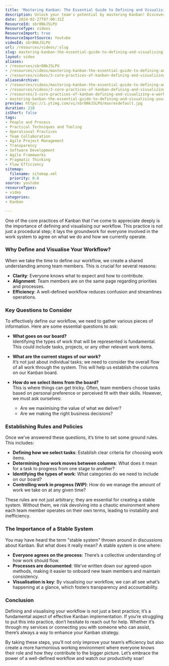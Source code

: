```yaml
---
title: 'Mastering Kanban: The Essential Guide to Defining and Visualising Your Workflow for Maximum Efficiency'
description: Unlock your team's potential by mastering Kanban! Discover how defining and visualising your workflow can boost clarity, alignment, and efficiency.
date: 2024-02-27T07:00:31Z
ResourceId: sbr8NkJSLPU
ResourceType: videos
ResourceImport: true
ResourceImportSource: Youtube
videoId: sbr8NkJSLPU
url: /resources/videos/:slug
slug: mastering-kanban-the-essential-guide-to-defining-and-visualising-your-workflow-for-maximum-efficiency
layout: video
aliases:
- /resources/sbr8NkJSLPU
- /resources/videos/mastering-kanban-the-essential-guide-to-defining-and-visualising-your-workflow-for-maximum-efficiency
- /resources/videos/3-core-practices-of-kanban-defining-and-visualizing-a-workflow
aliasesArchive:
- /resources/videos/mastering-kanban-the-essential-guide-to-defining-and-visualising-your-workflow-for-maximum-efficiency
- /resources/videos/3-core-practices-of-kanban-defining-and-visualizing-a-workflow
- /resources/3-core-practices-of-kanban-defining-and-visualizing-a-workflow
- mastering-kanban-the-essential-guide-to-defining-and-visualising-your-workflow-for-maximum-efficiency
preview: https://i.ytimg.com/vi/sbr8NkJSLPU/maxresdefault.jpg
duration: 218
isShort: false
tags:
- People and Process
- Practical Techniques and Tooling
- Operational Practices
- Team Collaboration
- Agile Project Management
- Transparency
- Software Development
- Agile Frameworks
- Pragmatic Thinking
- Flow Efficiency
sitemap:
  filename: sitemap.xml
  priority: 0.6
source: youtube
resourceTypes:
- video
categories:
- Kanban

---
```

One of the core practices of Kanban that I’ve come to appreciate deeply is the importance of defining and visualising our workflow. This practice is not just a procedural step; it lays the groundwork for everyone involved in the work system to agree on what we do and how we currently operate. 

### Why Define and Visualise Your Workflow?

When we take the time to define our workflow, we create a shared understanding among team members. This is crucial for several reasons:

- **Clarity**: Everyone knows what to expect and how to contribute.
- **Alignment**: Team members are on the same page regarding priorities and processes.
- **Efficiency**: A well-defined workflow reduces confusion and streamlines operations.

### Key Questions to Consider

To effectively define our workflow, we need to gather various pieces of information. Here are some essential questions to ask:

- **What goes on our board?**  
  Identifying the types of work that will be represented is fundamental. This could include tasks, projects, or any other relevant work items.

- **What are the current stages of our work?**  
  It’s not just about individual tasks; we need to consider the overall flow of all work through the system. This will help us establish the columns on our Kanban board.

- **How do we select items from the board?**  
  This is where things can get tricky. Often, team members choose tasks based on personal preference or perceived fit with their skills. However, we must ask ourselves:  
  - Are we maximising the value of what we deliver?  
  - Are we making the right business decisions?

### Establishing Rules and Policies

Once we’ve answered these questions, it’s time to set some ground rules. This includes:

- **Defining how we select tasks**: Establish clear criteria for choosing work items.
- **Determining how work moves between columns**: What does it mean for a task to progress from one stage to another?
- **Identifying the types of work**: What categories do we need to include on our board?
- **Controlling work in progress (WIP)**: How do we manage the amount of work we take on at any given time?

These rules are not just arbitrary; they are essential for creating a stable system. Without them, we risk devolving into a chaotic environment where each team member operates on their own terms, leading to instability and inefficiency.

### The Importance of a Stable System

You may have heard the term "stable system" thrown around in discussions about Kanban. But what does it really mean? A stable system is one where:

- **Everyone agrees on the process**: There’s a collective understanding of how work should flow.
- **Processes are documented**: We’ve written down our agreed-upon methods, making it easier to onboard new team members and maintain consistency.
- **Visualisation is key**: By visualising our workflow, we can all see what’s happening at a glance, which fosters transparency and accountability.

### Conclusion

Defining and visualising your workflow is not just a best practice; it’s a fundamental aspect of effective Kanban implementation. If you’re struggling to put this into practice, don’t hesitate to reach out for help. Whether it’s through my services or connecting you with someone who can assist, there’s always a way to enhance your Kanban strategy.

By taking these steps, you’ll not only improve your team’s efficiency but also create a more harmonious working environment where everyone knows their role and how they contribute to the bigger picture. Let’s embrace the power of a well-defined workflow and watch our productivity soar!
